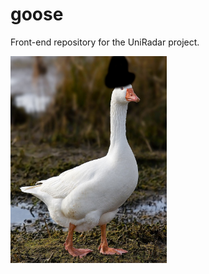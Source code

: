 # goose
Front-end repository for the UniRadar project.

<img src="https://github.com/munhozotavio/goose/blob/main/img/goosehat.png" width="250" heigh="400"/>
